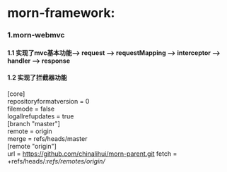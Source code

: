<h1>morn-framework:</h1>
<h3>1.morn-webmvc</h3>
   <h4>1.1 实现了mvc基本功能--> request --> requestMapping --> interceptor --> handler --> response</h4>
   <h4>1.2 实现了拦截器功能</h4>
   
   
   
   
   
   
   
 
 
 
 
 
 [core]  
  repositoryformatversion = 0    
  filemode = false    
  logallrefupdates = true    
  [branch "master"]         
  	remote = origin         
  	merge = refs/heads/master     
  [remote "origin"]         
  	url = https://github.com/chinalihui/morn-parent.git
  	fetch = +refs/heads/*:refs/remotes/origin/*